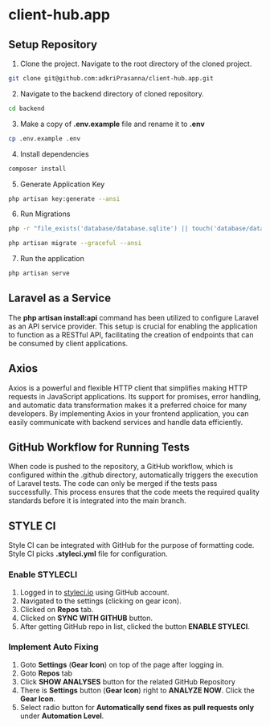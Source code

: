 # client-hub.app

## Setup Repository

01. Clone the project. Navigate to the root directory of the cloned project.
```bash
git clone git@github.com:adkriPrasanna/client-hub.app.git
```
02. Navigate to the backend directory of cloned repository.
```bash
cd backend
```
03. Make a copy of **.env.example** file and rename it to **.env**
```bash
cp .env.example .env
```
04. Install dependencies
```bash
composer install
```
05. Generate Application Key
```bash
php artisan key:generate --ansi
```
06. Run Migrations
```bash
php -r "file_exists('database/database.sqlite') || touch('database/database.sqlite');"

php artisan migrate --graceful --ansi
```
07. Run the application
```bash
php artisan serve
```

## Laravel as a Service
The **php artisan install:api** command has been utilized to configure Laravel as an API service provider. This setup is crucial for enabling the application to function as a RESTful API, facilitating the creation of endpoints that can be consumed by client applications.

## Axios

Axios is a powerful and flexible HTTP client that simplifies making HTTP requests in JavaScript applications. Its support for promises, error handling, and automatic data transformation makes it a preferred choice for many developers. By implementing Axios in your frontend application, you can easily communicate with backend services and handle data efficiently.

## GitHub Workflow for Running Tests
When code is pushed to the repository, a GitHub workflow, which is configured within the .github directory, automatically triggers the execution of Laravel tests. The code can only be merged if the tests pass successfully. This process ensures that the code meets the required quality standards before it is integrated into the main branch.

## STYLE CI
Style CI can be integrated with GitHub for the purpose of formatting code. Style CI picks **.styleci.yml** file for configuration.

### Enable STYLECLI
1. Logged in to [styleci.io](https://styleci.io/) using GitHub account.
2. Navigated to the settings (clicking on gear icon).
3. Clicked on **Repos** tab.
4. Clicked on **SYNC WITH GITHUB** button.
5. After getting GitHub repo in list, clicked the button **ENABLE STYLECI**.

### Implement Auto Fixing
1. Goto **Settings** (**Gear Icon**) on top of the page after logging in.
2. Goto **Repos** tab
3. Click **SHOW ANALYSES** button for the related GitHub Repository
4. There is **Settings** button (**Gear Icon**) right to **ANALYZE NOW**. Click the **Gear Icon**.
5. Select radio button for **Automatically send fixes as pull requests only** under **Automation Level**.